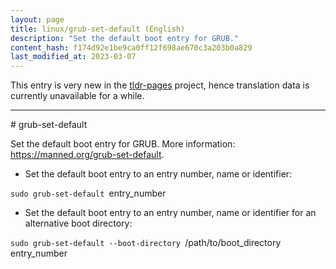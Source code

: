 ```yaml
---
layout: page
title: linux/grub-set-default (English)
description: "Set the default boot entry for GRUB."
content_hash: f174d92e1be9ca0ff12f698ae670c3a203b0a829
last_modified_at: 2023-03-07
---
```


This entry is very new in the [tldr-pages](https://github.com/tldr-pages/tldr) project, hence translation data is currently unavailable for a while.

<hr># grub-set-default

Set the default boot entry for GRUB.
More information: <https://manned.org/grub-set-default>.

- Set the default boot entry to an entry number, name or identifier:

`sudo grub-set-default `<span class="tldr-var badge badge-pill bg-dark-lm bg-white-dm text-white-lm text-dark-dm font-weight-bold">entry_number</span>

- Set the default boot entry to an entry number, name or identifier for an alternative boot directory:

`sudo grub-set-default --boot-directory `<span class="tldr-var badge badge-pill bg-dark-lm bg-white-dm text-white-lm text-dark-dm font-weight-bold">/path/to/boot_directory</span>` `<span class="tldr-var badge badge-pill bg-dark-lm bg-white-dm text-white-lm text-dark-dm font-weight-bold">entry_number</span>
